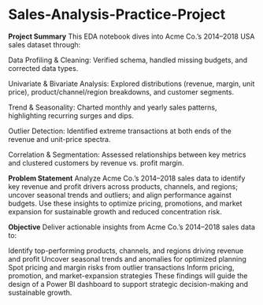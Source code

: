 # Sales-Analysis-Practice-Project
**Project Summary**
This EDA notebook dives into Acme Co.’s 2014–2018 USA sales dataset through:

Data Profiling & Cleaning: Verified schema, handled missing budgets, and corrected data types.

Univariate & Bivariate Analysis: Explored distributions (revenue, margin, unit price), product/channel/region breakdowns, and customer segments.

Trend & Seasonality: Charted monthly and yearly sales patterns, highlighting recurring surges and dips.

Outlier Detection: Identified extreme transactions at both ends of the revenue and unit-price spectra.

Correlation & Segmentation: Assessed relationships between key metrics and clustered customers by revenue vs. profit margin.

**Problem Statement**
Analyze Acme Co.’s 2014–2018 sales data to identify key revenue and profit drivers across products, channels, and regions; uncover seasonal trends and outliers; and align performance against budgets. Use these insights to optimize pricing, promotions, and market expansion for sustainable growth and reduced concentration risk.

**Objective**
Deliver actionable insights from Acme Co.’s 2014–2018 sales data to:

Identify top-performing products, channels, and regions driving revenue and profit
Uncover seasonal trends and anomalies for optimized planning
Spot pricing and margin risks from outlier transactions
Inform pricing, promotion, and market-expansion strategies
These findings will guide the design of a Power BI dashboard to support strategic decision-making and sustainable growth.
